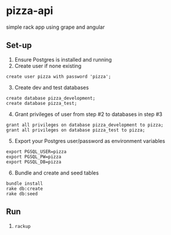 # pizza-api
simple rack app using grape and angular

## Set-up
1. Ensure Postgres is installed and running
2. Create user if none existing
```
create user pizza with password 'pizza';
```
3. Create dev and test databases
```
create database pizza_development;
create database pizza_test;
```
4. Grant privileges of user from step #2 to databases in step #3
```
grant all privileges on database pizza_development to pizza;
grant all privileges on database pizza_test to pizza;
```
5. Export your Postgres user/password as environment variables
```
export PGSQL_USER=pizza
export PGSQL_PW=pizza
export PGSQL_DB=pizza
```
6. Bundle and create and seed tables
```
bundle install
rake db:create
rake db:seed
```

## Run
1. `rackup`
